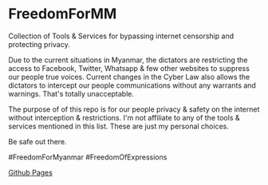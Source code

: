 # FreedomForMM
Collection of Tools & Services for bypassing internet censorship and protecting privacy.

Due to the current situations in Myanmar, the dictators are restricting the access to Facebook, Twitter, Whatsapp & few other websites to suppress our people true voices.
Current changes in the Cyber Law also allows the dictators to intercept our people communications without any warrants and warnings.
That's totally unacceptable.

The purpose of of this repo is for our people privacy & safety on the internet without interception & restrictions.
I'm not affiliate to any of the tools & services mentioned in this list.
These are just my personal choices.

Be safe out there.

#FreedomForMyanmar
#FreedomOfExpressions

[Github Pages](http://kstbug.github.io/FreedomForMM)
